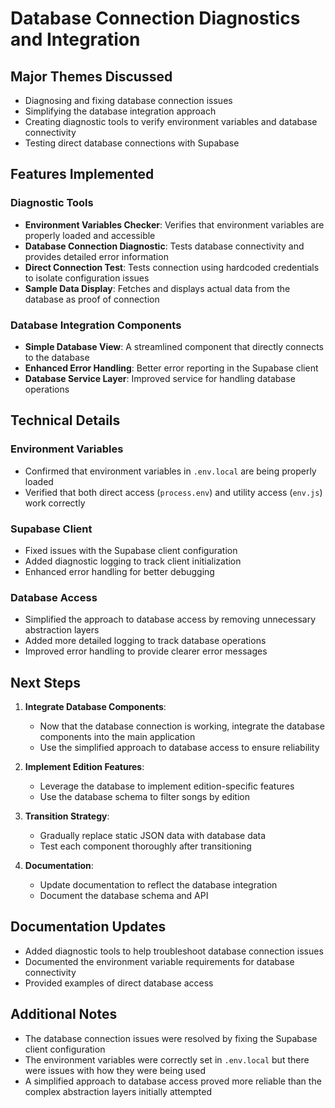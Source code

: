 # Database Connection Diagnostics and Integration

## Major Themes Discussed

- Diagnosing and fixing database connection issues
- Simplifying the database integration approach
- Creating diagnostic tools to verify environment variables and database connectivity
- Testing direct database connections with Supabase

## Features Implemented

### Diagnostic Tools
- **Environment Variables Checker**: Verifies that environment variables are properly loaded and accessible
- **Database Connection Diagnostic**: Tests database connectivity and provides detailed error information
- **Direct Connection Test**: Tests connection using hardcoded credentials to isolate configuration issues
- **Sample Data Display**: Fetches and displays actual data from the database as proof of connection

### Database Integration Components
- **Simple Database View**: A streamlined component that directly connects to the database
- **Enhanced Error Handling**: Better error reporting in the Supabase client
- **Database Service Layer**: Improved service for handling database operations

## Technical Details

### Environment Variables
- Confirmed that environment variables in `.env.local` are being properly loaded
- Verified that both direct access (`process.env`) and utility access (`env.js`) work correctly

### Supabase Client
- Fixed issues with the Supabase client configuration
- Added diagnostic logging to track client initialization
- Enhanced error handling for better debugging

### Database Access
- Simplified the approach to database access by removing unnecessary abstraction layers
- Added more detailed logging to track database operations
- Improved error handling to provide clearer error messages

## Next Steps

1. **Integrate Database Components**:
   - Now that the database connection is working, integrate the database components into the main application
   - Use the simplified approach to database access to ensure reliability

2. **Implement Edition Features**:
   - Leverage the database to implement edition-specific features
   - Use the database schema to filter songs by edition

3. **Transition Strategy**:
   - Gradually replace static JSON data with database data
   - Test each component thoroughly after transitioning

4. **Documentation**:
   - Update documentation to reflect the database integration
   - Document the database schema and API

## Documentation Updates

- Added diagnostic tools to help troubleshoot database connection issues
- Documented the environment variable requirements for database connectivity
- Provided examples of direct database access

## Additional Notes

- The database connection issues were resolved by fixing the Supabase client configuration
- The environment variables were correctly set in `.env.local` but there were issues with how they were being used
- A simplified approach to database access proved more reliable than the complex abstraction layers initially attempted
